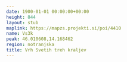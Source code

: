 ```yaml
---
date: 1900-01-01 00:00:00+00:00
height: 844
layout: stub
maplink: https://mapzs.projekti.si/poi/4410
name: Vs3k
peak: 46.010608,14.168462
region: notranjska
title: Vrh Svetih treh kraljev
---
```

